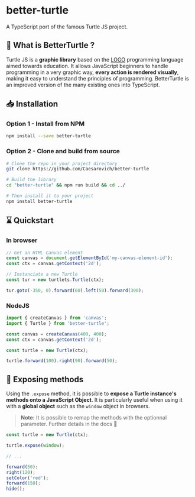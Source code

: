 # better-turtle

A TypeScript port of the famous Turtle JS project.

## 🐢 What is BetterTurtle ?

Turtle JS is a **graphic library** based on the [LOGO](<https://en.wikipedia.org/wiki/Logo_(programming_language)>) programming language aimed towards education.
It allows JavaScript beginners to handle programming in a very graphic way,
**every action is rendered visually**,
making it easy to understand the principles of programming.
BetterTurtle is an improved version of the many existing ones into TypeScript.

## 📥 Installation

### Option 1 - Install from NPM

```sh
npm install --save better-turtle
```

### Option 2 - Clone and build from source

```sh
# Clone the repo in your project directory
git clone https://github.com/Caesarovich/better-turtle

# Build the library
cd "better-turtle" && npm run build && cd ../

# Then install it to your project
npm install better-turtle
```

## ⌛ Quickstart

### In browser

```js
// Get an HTML Canvas element
const canvas = document.getElementById('my-canvas-element-id');
const ctx = canvas.getContext('2d');

// Instanciate a new Turtle
const tur = new turtlets.Turtle(ctx);

tur.goto(-350, 0).forward(60).left(50).forward(300);
```

### NodeJS

```js
import { createCanvas } from 'canvas';
import { Turtle } from 'better-turtle';

const canvas = createCanvas(400, 400);
const ctx = canvas.getContext('2d');

const turtle = new Turtle(ctx);

turtle.forward(100).right(90).forward(50);
```

## 🔗 Exposing methods

Using the `.expose` method, it is possible to **expose a Turtle instance's methods onto a JavaScript Object**. It is particularly useful when using it with a **global object** such as the `window` object in browsers.

> **Note:** It is possible to remap the methods with the optionnal parameter. Further details in the docs 📔

```js
const turtle = new Turtle(ctx);

turtle.expose(window);

// ...

forward(50);
right(120);
setColor('red');
forward(150);
hide();
```
